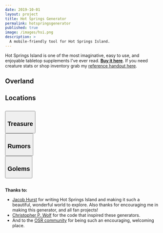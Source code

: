 ```yaml
---
date: 2019-10-01
layout: project
title: Hot Springs Generator
permalink: hotspringsgenerator
published: true
image: /images/hsi.png
description: >
  A mobile-friendly tool for Hot Springs Island.
---
```


Hot Springs Island is one of the most imaginative, easy to use, and enjoyable tabletop supplements I've ever read. [**Buy it here**](http://shop.swordfishislands.com/). If you need creature stats or shop inventory grab my [reference handout here](/files/HotSpringsReference.pdf).

<div class="row" style="justify-content: space-around !important;margin-bottom:30px;">
  <div class="col-md-5 col noPadding">
  <a class="btn btn-black" onclick="hsi_showCard('overland')">
  <h2 class="tightSpacing">Overland</h2></a></div>

  <div class="col-md-5 col noPadding">
  <a class="btn btn-black" onclick="hsi_showCard('location')">
  <h2 class="tightSpacing">Locations</h2></a></div>
</div>

<div class="container generatorCard" id="overlandCard" style="margin-bottom: 30px;display:none;">
<div class="row">
  <div class="col-md-3 col noPadding"><button class="btn btn-black" onclick="hsi_Overland('Light')">Light</button></div>
  <div class="col-md-3 col noPadding"><button class="btn btn-black" onclick="hsi_Overland('Heavy')">Heavy</button></div>
  <div class="col-md-3 col noPadding"><button class="btn btn-black" onclick="hsi_Overland('Mountainous')">Mountainous</button></div>
  <div class="col-md-3 col noPadding"><button class="btn btn-black" onclick="hsi_Overland('Volcano')">Volcano</button></div>
  <div class="col noPadding"><button class="btn btn-black" onclick="hsi_Overland('Volcanic')">Volcanic</button></div>
  <div class="col noPadding"><button class="btn btn-black" onclick="hsi_Overland('Ruins')">Ruins</button></div>
  <div class="col noPadding"><button class="btn btn-black" onclick="hsi_Overland('Village')">Village</button></div>
  </div>
  <div id="overlandData" class="HSItabcontent">
  </div>
</div>

<div class="container generatorCard" id="locationCard" style="margin-bottom: 30px;display:none;">
  <div class="row">
    <div class="col noPadding"><button class="btn btn-black" onclick="hsi_Locations('Ashfire Mine')">Ashfire Mine</button></div>
    <div class="col noPadding"><button class="btn btn-black" onclick="hsi_Locations('Boar’s Head Encampment')">Boar’s Head</button></div>
    <div class="col noPadding"><button class="btn btn-black" onclick="hsi_Locations('Crystal SeaCave')">Crystal SeaCave</button></div>
    <div class="col noPadding"><button class="btn btn-black" onclick="hsi_Locations('Crystalflow')">Crystalflow</button></div>
    <div class="col-md-4 col noPadding"><button class="btn btn-black" onclick="hsi_Locations('Dire Boar Den')">Dire Boar Den</button></div>
    <div class="col-md-4 col noPadding"><button class="btn btn-black" onclick="hsi_Locations('Glavrok Village')">Glavrok Village</button></div>    
    <div class="col-md-4 col noPadding"><button class="btn btn-black" onclick="hsi_HotSpringsCity()">Hot Springs City</button></div>
    <div class="col-md-4 col noPadding"><button class="btn btn-black" onclick="hsi_Locations('Lapis Observatory')">Lapis Observatory</button></div>
    <div class="col-md-4 col noPadding"><button class="btn btn-black" onclick="hsi_Locations('New Moon Party')">New Moon Party</button></div>
    <div class="col-md-4 col noPadding"><button class="btn btn-black" onclick="hsi_Locations('Shattered Aquifer')">Shattered Aquifer</button></div>
    <div class="col-md-4 col noPadding"><button class="btn btn-black" onclick="hsi_Locations('Slave Quarters')">Slave Quarters</button></div>
    <div class="col-md-4 col noPadding"><button class="btn btn-black" onclick="hsi_Locations('Svarku’s Lair')">Svarku’s Lair</button></div>
    <div class="col-md-4 col noPadding"><button class="btn btn-black" onclick="hsi_Locations('Temple of Tranquility')">Temple of Tranquility</button></div>
  </div>
  <div class="HSItabcontent" id="locationData">
  </div>
</div>

<div class="row" style="justify-content: space-around !important;margin-bottom: 30px;">
  <div class="col-md-3 col noPadding"><button class="btn btn-black" onclick="hsi_treasure()"><h2 class="tightSpacing">Treasure</h2></button></div>
  <div class="col-md-3 col noPadding"><button class="btn btn-black" onclick="hsi_rumors()"><h2 class="tightSpacing">Rumors</h2></button></div>
  <div class="col-md-3 col noPadding"><button class="btn btn-black" onclick="hsi_golems()"><h2 class="tightSpacing">Golems</h2></button></div>
</div>

<div class="container generatorCard" id="extraCard" style="margin-bottom: 30px;display:none;">
  <div class="HSItabcontent" id="extraData">
  </div>
</div>

**Thanks to:**

 - [Jacob Hurst](https://twitter.com/vyderac) for writing Hot Springs Island and making it such a beautiful, wonderful world to explore. Also thanks for encouraging me in making this generator, and all fan projects!
 - [Christopher P. Wolf](http://chrispwolf.com/) for the code that inspired these generators.
 - And to the [OSR community](https://discord.gg/kJjMvC) for being such an encouraging, welcoming place.

<script async src="/assets/generator_resources/droll.js"></script>
<script async src="/assets/generator_resources/hsi.js" charset="utf-8"></script>